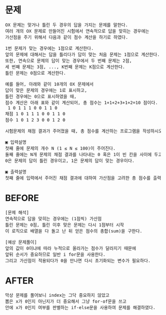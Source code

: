 # 문제

<pre>
OX 문제는 맞거나 틀린 두 경우의 답을 가지는 문제를 말한다. 
여러 개의 OX 문제로 만들어진 시험에서 연속적으로 답을 맞히는 경우에는 
가산점을 주기 위해서 다음과 같이 점수 계산을 하기로 하였다. 

1번 문제가 맞는 경우에는 1점으로 계산한다. 
앞의 문제에 대해서는 답을 틀리다가 답이 맞는 처음 문제는 1점으로 계산한다.
또한, 연속으로 문제의 답이 맞는 경우에서 두 번째 문제는 2점, 
세 번째 문제는 3점, ..., K번째 문제는 K점으로 계산한다. 
틀린 문제는 0점으로 계산한다.

예를 들어, 아래와 같이 10개의 OX 문제에서 
답이 맞은 문제의 경우에는 1로 표시하고, 
틀린 경우에는 0으로 표시하였을 때,
점수 계산은 아래 표와 같이 계산되어, 총 점수는 1+1+2+3+1+2=10 점이다.
 1 0 1 1 1 0 0 1 1 0
채점 1 0 1 1 1 0 0 1 1 0
점수 1 0 1 2 3 0 0 1 2 0

시험문제의 채점 결과가 주어졌을 때, 총 점수를 계산하는 프로그램을 작성하시오.

▣ 입력설명
첫째 줄에 문제의 개수 N (1 ≤ N ≤ 100)이 주어진다. 
둘째 줄에는 N개 문제의 채점 결과를 나타내는 0 혹은 1이 빈 칸을 사이에 두고 주어진다. 
0은 문제의 답이 틀린 경우이고, 1은 문제의 답이 맞는 경우이다. 

▣ 출력설명
첫째 줄에 입력에서 주어진 채점 결과에 대하여 가산점을 고려한 총 점수를 출력한다. 
</pre>

# BEFORE

<pre>
[문제 해석]
연속적으로 답을 맞히는 경우에는 (1점씩) 가산점
틀린 문제는 0점, 틀린 이후 맞은 문제는 다시 1점부터 시작
이 로직으로 배열을 다 돌고 난 뒤 얻은 점수의 총합(sum)을 구한다.

[예상 문제풀이]
앞의 값이 0이냐에 따라 누적으로 올라가는 점수가 달라지기 때문에
앞뒤 순서가 중요하므로 일반 i for문을 사용한다.
그리고 가산점이 적용되다가 0을 만나면 다시 초기화되는 변수가 필요하다.
</pre>

# AFTER

<pre>
막상 문제를 풀어보니 index는 그닥 중요하지 않았고
뽑은 x가 0인지 아닌지가 더 중요해서 그냥 for-of문을 쓰고 
안에 x가 0인지 여부를 판별하는 if-else문을 사용하여 문제를 해결하였다.
</pre>
